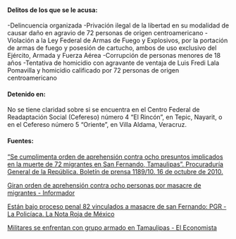 #### Delitos de los que se le acusa:

-Delincuencia organizada
-Privación ilegal de la libertad en su modalidad de causar daño en agravio de 72 personas de origen centroamericano
-Violación a la Ley Federal de Armas de Fuego y Explosivos, por la portación de armas de fuego y posesión de cartucho, ambos de uso exclusivo del Ejército, Armada y Fuerza Aérea
-Corrupción de personas menores de 18 años
-Tentativa de homicidio con agravante de ventaja de Luis Fredi Lala Pomavilla y homicidio calificado por 72 personas de origen centroamericano


#### Detenido en:

No se tiene claridad sobre si se encuentra en  el Centro Federal de Readaptación Social (Cefereso) número 4 “El Rincón”, en Tepic, Nayarit, o en el Cefereso número 5 “Oriente”, en Villa Aldama, Veracruz. 

#### Fuentes:

[“Se cumplimenta orden de aprehensión contra ocho presuntos implicados en la muerte de 72 migrantes en San Fernando, Tamaulipas”. Procuraduría General de la República.  Boletín de prensa 1189/10. 16 de octubre de 2010.](www.pgr.gob.mx/Prensa/2007/bol10/oct/1189.pdf)

[Giran orden de aprehensión contra ocho personas por masacre de migrantes - Informador](http://www.informador.com.mx/mexico/2010/241776/6/giran-orden-de-aprehension-contra-ocho-personas-por-masacre-de-migrantes.htm) 

[Están bajo proceso penal 82 vinculados a masacre de san Fernando: PGR - La Policíaca. La Nota Roja de México](http://www.lapoliciaca.com/nota-roja/estan-bajo-proceso-penal-82-vinculados-a-masacre-de-san-fernando-pgr/) 

[Militares se enfrentan con grupo armado en Tamaulipas - El Economista](http://eleconomista.com.mx/seguridad-publica/2010/09/06/militares-se-enfrenta-grupo-armado-tamaulipas) 
